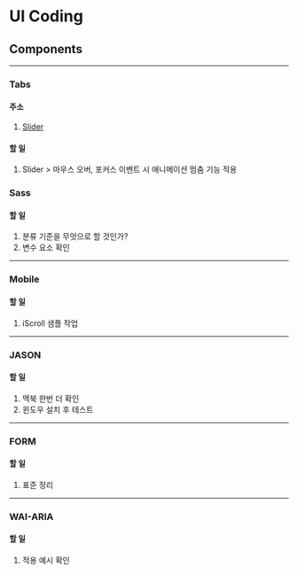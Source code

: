 # UI Coding


## Components
---

### Tabs 

####  주소
1. [Slider](http://thegi01.github.io/ui/component/tabs/slider.html)

#### 할 일
1. Slider > 마우스 오버, 포커스 이벤트 시 애니메이션 멈춤 기능 적용



### Sass

#### 할 일
1. 분류 기준을 무엇으로 할 것인가?
2. 변수 요소 확인

***

### Mobile

#### 할 일
1. iScroll 샘플 작업

***

### JASON 

#### 할 일
1. 맥북 한번 더 확인
2. 윈도우 설치 후 테스트 

***

### FORM

#### 할 일
1. 표준 정리

***

### WAI-ARIA

#### 할 일
1. 적용 예시 확인


